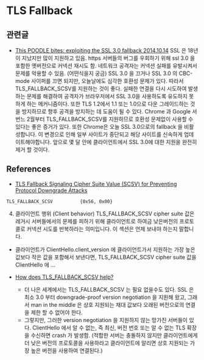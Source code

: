 # TLS Fallback


## 관련글
* [This POODLE bites: exploiting the SSL 3.0 fallback 2014.10.14](https://security.googleblog.com/2014/10/this-poodle-bites-exploiting-ssl-30.html)
SSL 은 18년이 지났지만 많이 지원하고 있음.
https 서버들의 버그를 우회하기 위해 ssl 3.0 을 포함한 옛버전으로 커넥션 재시도 함.
네트워크 공격자는 커넥션 실패를 유발시켜서 문제를 악용할 수 있음. (어떤식을지 궁금)
SSL 3.0 을 끄거나 SSL 3.0 의 CBC-mode 사이퍼를 끄면 되지만, 오늘날에도 심각한 호환성 문제가 있다.
따라서 TLS_FALLBACK_SCSV를 지원하는 것이 좋다. 실패한 연결을 다시 시도하여 발생하는 문제를 해결하여 공격자가 브라우저에서 SSL 3.0을 사용하도록 유도하지 못하게 하는 메커니즘이다.
또한 TLS 1.2에서 1.1 또는 1.0으로 다운 그레이드하는 것을 방지하므로 향후 공격을 방지하는 데 도움이 될 수 있다.
Chrome 과 Google 서번느 2월부터 TLS_FALLBACK_SCSV를 지원하므로 호환성 문제없이 사용할 수 있다는 좋은 증거가 있다. 또한 Chrome은 오늘 SSL 3.0으로의 fallback 을 비활성합니다.
이 변경으로 인해 일부 사이트가 중단되고 해당 사이트를 신속하게 업데이트해야합니다.
앞으로 몇 달 안에 클라이언트에서 SSL 3.0에 대한 지원을 완전히 제거 할 것이다.

## References
* [TLS Fallback Signaling Cipher Suite Value (SCSV) for Preventing Protocol Downgrade Attacks](https://tools.ietf.org/html/rfc7507)

```
TLS_FALLBACK_SCSV          {0x56, 0x00}
```

4. 클라이언트 행위 (Client behavior)
TLS_FALLBACK_SCSV cipher suite 값은 레거시 서버들에서의 문제를 피하기 위해 클라이언트로 하여금 낮은버전의 프로토콜로 커넥션 시도를 반복하라는 의미입니다.
이 섹션은 언제 보내야 하는지 말합니다.

* 클라이언트가 ClientHello.client_version 에 클라이언트가서 지원하는 가장 높은 값보다 작은 값을 포함해서 보낸다면, TLS_FALLBACK_SCSV cipher suite 값을 ClientHello 에 ...

* [How does TLS_FALLBACK_SCSV help?](https://crypto.stackexchange.com/questions/19673/how-does-tls-fallback-scsv-help)
  * 더 나은 세계에서는 TLS_FALLBACK_SCSV 는 필요 없을수도 있다. SSL 은 최소 3.0 부터 downgrade-proof version negotiation 을 지원해 왔고, 그래서 man in the middle 은 상호 지원되는 채대 값보다 오래된 버전으로의 연결을 제한 할 수 없어야 한다.
  * 그렇지만, 그러한 version negotiation 을 지원하지 않는 망가진 서버들이 있다. ClientHello 에서 알 수 없는, 즉 최신, 버전 번호 또는 알 수 없는 TLS 확장을 수신하면 crash 가 발생함. (적합한 서버는 충돌하지 않지만 클라이언트에게 더 낮은 버전의 프로토콜을 사용하라고 클라이언트에 알리면 상호 지원되는 가장 높은 버전을 사용하여 연결된다.) 